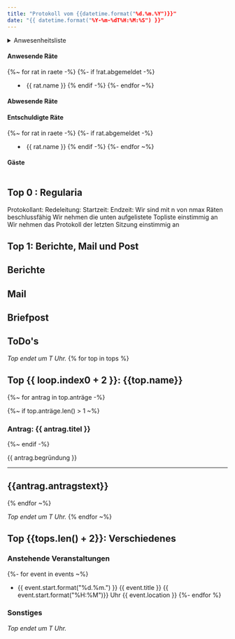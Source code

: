 ```yaml
---
title: "Protokoll vom {{datetime.format("%d.%m.%Y")}}"
date: "{{ datetime.format("%Y-%m-%dT%H:%M:%S") }}"
---
```


<details>
<summary>Anwesenheitsliste<summary>

#### Anwesende Räte
{%~ for rat in raete -%}
{%- if !rat.abgemeldet -%}
- {{ rat.name }}
{% endif -%}
{%- endfor ~%}

#### Abwesende Räte

#### Entschuldigte Räte
{%~ for rat in raete -%}
{%- if rat.abgemeldet -%}
- {{ rat.name }}
{% endif -%}
{%- endfor ~%}

#### Gäste

</details>

## Top 0 : Regularia

Protokollant: 
Redeleitung: 
Startzeit: 
Endzeit: 
Wir sind mit n von nmax Räten beschlussfähig
Wir nehmen die unten aufgelistete Topliste einstimmig an
Wir nehmen das Protokoll der letzten Sitzung einstimmig an

## Top 1: Berichte, Mail und Post

## Berichte

## Mail

## Briefpost

## ToDo's

_Top endet um T Uhr._
{% for top in tops %}
## Top {{ loop.index0 + 2 }}: {{top.name}}

{%~ for antrag in top.anträge -%}

{%~ if top.anträge.len() > 1 ~%}
### Antrag: {{ antrag.titel }}
{%~ endif -%}
  
{{ antrag.begründung }}

---
{{antrag.antragstext}}
---
{% endfor ~%}

_Top endet um T Uhr._
{% endfor ~%}

## Top {{tops.len() + 2}}: Verschiedenes

### Anstehende Veranstaltungen
{%- for event in events ~%}
- {{ event.start.format("%d.%m.") }} {{ event.title }} {{ event.start.format("%H:%M")}} Uhr {{ event.location }}
{%- endfor %}

### Sonstiges

_Top endet um T Uhr._

